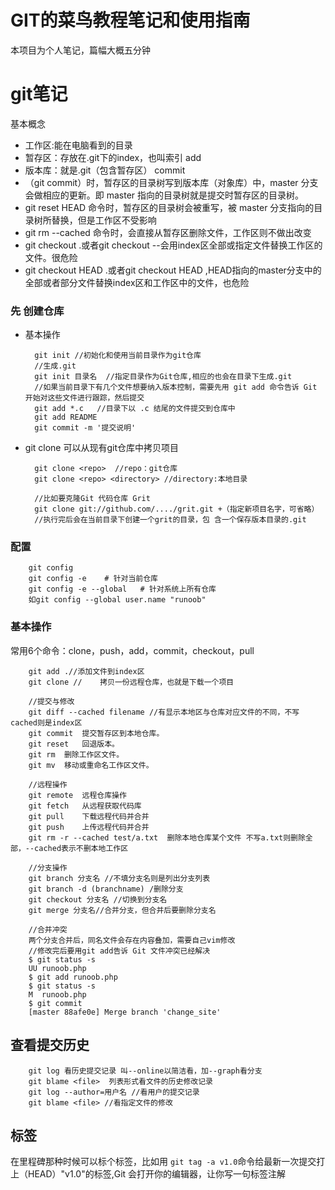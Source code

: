 # GIT的菜鸟教程笔记和使用指南
本项目为个人笔记，篇幅大概五分钟

# git笔记
基本概念
* 工作区:能在电脑看到的目录
* 暂存区：存放在.git下的index，也叫索引 add
* 版本库：就是.git（包含暂存区） commit
* （git commit）时，暂存区的目录树写到版本库（对象库）中，master 分支会做相应的更新。即 master 指向的目录树就是提交时暂存区的目录树。 
* git reset HEAD 命令时，暂存区的目录树会被重写，被 master 分支指向的目录树所替换，但是工作区不受影响
* git rm --cached <file> 命令时，会直接从暂存区删除文件，工作区则不做出改变
* git checkout .或者git checkout --<file>会用index区全部或指定文件替换工作区的文件。很危险
* git checkout HEAD .或者git checkout HEAD <file>,HEAD指向的master分支中的全部或者部分文件替换index区和工作区中的文件，也危险

### 先 创建仓库
* 基本操作
  
        git init //初始化和使用当前目录作为git仓库
        //生成.git
        git init 目录名  //指定目录作为Git仓库,相应的也会在目录下生成.git
        //如果当前目录下有几个文件想要纳入版本控制，需要先用 git add 命令告诉 Git 开始对这些文件进行跟踪，然后提交
        git add *.c   //目录下以 .c 结尾的文件提交到仓库中
        git add README
        git commit -m '提交说明'
* git clone 可以从现有git仓库中拷贝项目
        
        git clone <repo>  //repo：git仓库
        git clone <repo> <directory> //directory:本地目录

        //比如要克隆Git 代码仓库 Grit
        git clone git://github.com/..../grit.git +（指定新项目名字，可省略）
        //执行完后会在当前目录下创建一个grit的目录，包 含一个保存版本目录的.git
### 配置 
        git config
        git config -e    # 针对当前仓库
        git config -e --global   # 针对系统上所有仓库
        如git config --global user.name "runoob"
### 基本操作
常用6个命令：clone，push，add，commit，checkout，pull 

        git add .//添加文件到index区 
        git clone // 	拷贝一份远程仓库，也就是下载一个项目

        //提交与修改
        git diff --cached filename //有显示本地区与仓库对应文件的不同，不写cached则是index区
        git commit 	提交暂存区到本地仓库。
        git reset 	回退版本。
        git rm 	删除工作区文件。
        git mv 	移动或重命名工作区文件。

        //远程操作
        git remote 	远程仓库操作
        git fetch 	从远程获取代码库
        git pull 	下载远程代码并合并
        git push 	上传远程代码并合并
        git rm -r --cached test/a.txt  删除本地仓库某个文件 不写a.txt则删除全部，--cached表示不删本地工作区

        //分支操作
        git branch 分支名 //不填分支名则是列出分支列表
        git branch -d (branchname) /删除分支
        git checkout 分支名 //切换到分支名
        git merge 分支名//合并分支，但合并后要删除分支名

        //合并冲突
        两个分支合并后，同名文件会存在内容叠加，需要自己vim修改
        //修改完后要用git add告诉 Git 文件冲突已经解决
        $ git status -s
        UU runoob.php
        $ git add runoob.php
        $ git status -s
        M  runoob.php
        $ git commit
        [master 88afe0e] Merge branch 'change_site'
## 查看提交历史
        git log 看历史提交记录 叫--online以简洁看，加--graph看分支
        git blame <file>  列表形式看文件的历史修改记录
        git log --author=用户名 //看用户的提交记录
        git blame <file> //看指定文件的修改
## 标签
在里程碑那种时候可以标个标签，比如用 `git tag -a v1.0`命令给最新一次提交打上（HEAD）"v1.0"的标签,Git 会打开你的编辑器，让你写一句标签注解

                

